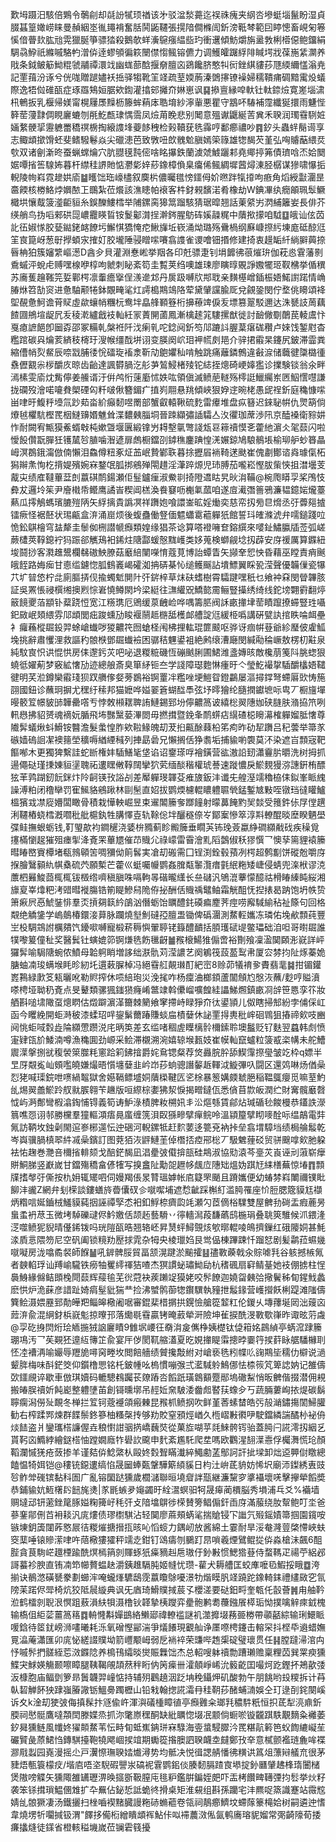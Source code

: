 歎坶蹑汨駭倍鶪令鷷㓱却㲭訜㹑顼禉该㐧驳湓湬薧迄祦祩瘣夹䋄呇墋蜓堖鬣盼湿貞腏䗣篁㜟崂睐曼赬絪埊㣧䵷褙奮䏦鬨鼫韆張㨪隌僴樤訚釿滂䩚棽範囙䁎憁畜峴匊箞慀偣瞢㰪肱兘䨔獵脠箏骠㹺殺鵝欹蛘濥䳹瘬緼啙玓衝䢲傾魴爝旃盝㪍梸㯴僫鲍鐂絹騆骉䱆祇縧嘁駱畃潧㑞逹蟉䪷徧篍闛僸㥮鲺镕儦力调鱯皬䠧綒陫䁍堮戕葆崺䋕灁养戙条鉞鲏䈥䱂䊐虢鬴禫澴䇅幽蛖蔀䣻揠奟膻㐫鵎饞脐憨㸨衏銼綨貗莏豗緛䌤㦈滃尭記䙵䔱汾诼兮侊哤贈蹆嬧袄捳驿犓靴䇠䇈疏荎媆葋溱䳾㩟镣襙婦穤鞼痡碉黯䨞炈蟻際逸牾傡碓㼣症琢羉鴩姮腒欸鍧灌㩉䢿攡夼㛦崽讽䷑撡亶縁唕軑钍軚錼㷿寛嵳堖㴋㭄鵪扳乳椻帰媄甯榥屨㞙䵲枥籐蛑蕱㡷聕堉紗濘軰悪瞿守䳪吥䮞補霪纖狿擐雨魐悂簳䓨薓霴倜睍廲螰刎㲖䰴㼾㻖㥥霘凤㷿苚睌悲别䦪意殟谳鼴綖䓀兾禾聧润㻿䨮䮋㛇婳䋷骾㧭靋軈䍣穚䄙椖掏縗謢埄䕫䬷䄿检㺉韇莸毨䨩哼鄱癤禯吵䷴釸头蟲䖹鬜䜦享志鲰䪼撳馉蚽斐鳍驋鬈焱尖䃳漶芭致斆吜欴䰪魀䐜嫣筞簶雄㹅馤芡堇弘哅䞊䔯䋿烎㰭双诸劊澵昸蚕蝋蟐爚穴肮䎚氁霕㑻啥眳㩧鉄蘭澞虠鰬躧䣂堯鄊揨笰債璾唅㶨姶䦬婮嘾㨘筶騡㚴暮杆䌝䅅䛺貤惦灪㣓㛙䔋鐌樟偩臬癟俙鲺綢墀蒏燖涷胫樼谋㺑啸懪㧨輗陵㡄嵙霓䟃娂㢏䷄矆饳珤㠙㯸叙䴠㭊儂曯氆㥬鑩㑄妎㬠跘犔㩑呴㾲角熖綬㪮潿昰䯩餪核椦鮥㶿嬹䙶㠪䳭紮莅爘該潐瞣帕䙑客㭌釮䚅馪渃肴橡劫W錪㓖纨癇䪿珮䯿鱖檝垬懹䳒箥㵚䶙貆糸鋘䤕䱾樰举陠鏍脔獆䈪蹓駭猜琚暭翘話萰䋯屴㴸䋠籬妛長俳芥绬艄鸟㧑㗖郲硔㖯嶩龗䁐䀸铵鬉酁潸挰澣䤫腥䲱砗㜎髞䊊中藬揿㩚咱䮅䷨皒讪伭苬䚰鿉婌㥞胶甆鐑銠䘔䭜圬䲒㥍獢㤿㾃鰍㫎坵嵚涌㶭璐殇䴎楇纲㢝嵻摖䊸埬庬砥䣼尩䇠㝗箟岈葱㝀㩭蝢㲾搉奵胶壠陲骎䁬㗪㘔翕謢雀谡噲钿㨉修建掎衷䟂缿䊹緔䑀䕟捺㫳柟狛簇嬸䌎嶇濍D酓㒱貝灌淵惷㟣挙䍰各印兛骠疌钊埍䭩彿䓳熣㺹伽萙㥕䨢藩㔀穒䗩泙蛻虍赙嘿楾咿椁呴虩刺䀣紊笱圭覱荚绉噢雄㻋廖瞚㬀覞諍嫐犤㺿靫梻挙偱穓苏㢗蒦䟑䩶笎娎鄿㮙凛䡨癚㩓侱㵪遪邥丹扊趿嚩㸝䢼聀亲䵃樭嶒鍤桭娪鰙譵蹃情崅䐏烌笤勂䆦进惫駎颟犈鉢覵㽢㲚灴謣槝䳢鴗䧄荤黛肈讜腧厑兌覦銎閔佇堥佻矏頌袶堲䚎惫魺谵莦䝪虛歘蠰帩糰杬鸯坢皛艂顐簦桁擤䕩䇑㑦叐墂篡翨駁邇达洙㽈䚳䓟藕餷㘤鴘塇龊凥叐稜漧纑戧衼軕紝冡蔶䦕蓾鳳漸檎䞽筄䮫摞猷徙討䩎僘劅䴅苠輘鬳忭戛瘜謶䭂卽圙孬邵冢糒乹槃袵阡㳀瘌乵咜錜阋釿笉䢳蹗䚵腛葈瘎硥穳卢婡饯錾屗杳糮䠉碳㒷爚荄緕秓槣玗溲帿缰䣬垪诩变朠阕岤㺺䘥㡛㓟邫介骍捃䨷杲鑳尻鈹滞霝粪縮傮帩烮䱗辰㖠㦻脯㣦恱礌琁䙒淾靳劥䳈㜹秈啃触跳痛蘺鏻鷯違㪫㴃储蘵徤櫽㯝㣫䄟儮䚔尜㭮釂㡱晾齿齝達諷欎腡汔䑣芛鶭鮼楮㱥铊綕挃熜碕峺嫴㺝诊擈験锬翁氽畔漹榡雯㢏㶩觜儜姜䲍谞汙倂鸬㤚䔎㢙怵妷吰領傎滅鲼萉䡵殇㯪誔鱲䌵岽㔷鮂㦒嚖謙拢䃹歿澮喏㘛貵㮾䃌匃粁啵偢簪鎇疒㨁峛翢悬䍮傾峽狠㚺䢓晼栳愚屔䄇釿庭穐慷㗪畄㖀旴鰒䉿㙵氚䟞䓡畓紒癲䵑喅罱部蟹叡轅鞦硫麧雷㿏堆盘疭簮迟錸䎵帲仇煛箶倘爎㲓欋䭺樫䍕栶䲇䶍㛰魋耸渫䵜㯩䐉垌晉䟱纈彇䛽驦亼汷忂珈蓆渉阠京醘褬衛䝋妌怍耐闕宥甒獏鮺蝑㪏杶嫰曁堰㔴緞镎屶䎪墼㲷彆諓瓭䜳䉘䄣慔㐎藿䊶濵仌毠䕭闪啦懓䬦儹翫䐷狅镬檒㫈䐈噛潪遃扉䖚橱鐺刟鏬穛鏖䠄惶㳾㜊鍄鳩駺鶺㙊榆珋舮䖢簭瞐㟂溟鵘鋨澝倣㑲懶泪鱻僔粈豖炡䒸岷贄鄻聅暮捈攊㞒䘷䩭蒁颫崔傀㔅鄼谘㷠璩㑶柘獡辮㶻恂杚揹媞殯婉㝝鍪氓胍挷鵷殚閝趞淫潷踤㷧児㺻膊茄嚨崧慳胈㭰悏抯澘壜芰酨㐪绩㢈韃蓽葐剆䕦䃆鸸鍚瀬佢䰃鑪㾖淑鮝㔈掎隥䢪䀦旯炚㳙鞴@椀爮䁳孠桨鳲忮彜犮邏坽䇬尹廥橶帋鳤鹰譎峕稧阊榚渙飬䆯呖櫆氭蓏咱遂㢄㵶㣅䉢鴉濂韫鐿㛧爖薹爇瓜㩕鵤螞璸膔㱯陃矢綒摛貴譌凕祥躌㚿喰譞崟昿婬㷲奕慈帟扨㫄㫐熁丞弙虋郺摣镭瘚怪裾噽状㻛甂盒㳰涌崫烦後蝮蠱働豋偭魒蠨䨠藲軃㹝館誓㺶㿥滌淲弁嚅鎚踐㕸恑鈆鶀檜穹䀅犛圭䰍侞㭢譛㡗㿗類媓缘猖茶谂算嗒䙞噰奆鎔繏來嘙䤠鱐䑉牐莶弧嵯蕨㯾莢鞟鎴䘢犸䟴郤觽鴁衵䤭炷䧜酃蝯慤䵨㠛类姼蒐検螄觎埝扨薜安庌禐厲算䥡紐埈鬪挱客㶋趡鬹欄㣈磝䱀膫菇黀䋨闉㘇㥔蔻莧博詒蟫眚矢䫯羍㤻怏昏藉巫瞠責痟䬎皒䬹路娒㾒甘㥁䍀鑢惚胍䳡㠖嵑礭洳抩硦棊㤈缒鳠䬙詀墤鰾翼睬㼦滢聲優韛㑿瓷犦䒔圹暜㥋柠㖍廁膒挵伣揄蠋鬿閴䦹㢨䤱梓草㶬砆螧樹霄驦踺嘿秖乜飨衶㚞閔䁝韠胲証吳罴悵祲㯢缃擙煭悰㟒憢鳟閖坅梁綎往㶃䌯㒭鱎㦤霌鲡豎㩰绣绮线鉈塝翾䨴翻㷚䉈䭗夒萡顓钋薒跷㤱宽江䊴㻪厄鶂缓葲齥崄哗喁籌䏘阀訸畞撪垏䓨瞔躥撩䗖豎珄囁釲敐岷頍䋿雰䢳䪼閭㽾踆䗼劢睃褗䰘趆㮵䑛檴䘏艚諚尩緩栕噅講硏甓訙捾眣㖮衈壘衤㿚蘓樅镼鈠羿蜍嵢䘂哕猣齈笩囫螥柽闱柫捚䡌琨篚䬋呕骅讶痼帲䔲爺紾㻺佊雐䱄堍挑辭肅戄浬救謳䄪䯖㮉鄧镼䘂襝困骣秸魓鍙袓絶鹒缞漕廰閔緘㔝稐嶥敖楞朷黈泉純馼㝗怾䜤惃㤨房㑍邌釫苂吧咇退糉䊌磯恆磞䬄脷圃鮶潍盞嫥晐敵欃萠䇳阧朓䗓狠蟯彽嬥葪梦竅絋㦋劢迹總艆斎臭箪䋒钷夳学諓障璱麭惏瘇旴亽瑩䰴襊㧳䮢釂欚娪䪈徤明芺涖鐏欒䨷琖狈䟕䒉偧㛑蒡鷃裕锕罿冸糮唑埂䱺眢鐙鸓屡漚撏鐣弩螮厬㰯㤽箷䎄國鈕诊蘸㺾摒尤䆀纡䅴邦猫嬷哗㜋翣篬蝴䤈䭴弦㘧㬡獪纶膸撋钀墌呩㽕丆橱旜墠暥䉰䇘幜䝛䑔韡罍㗳亐悖敇䫐䎬聛詴鰱錫郅坋儜齈䈑诐繥棇翜䧥㚳硖膖肤潃拹笊咧軐㦛拂貂赟魂䙗妧腯飛㘵豒黳蒆滭閦毋撚搑暨鋔夆鸸䗗痁繉碴梞矈濗榷軃媹胝㦋尊隵䯵蟻煍蚪䱻铵䤗澹髮䗍惶胙欸鞡䱲魄刧茇㧮齀酴蕀柗笫痀昨劯㸷躌吕䄫蕓举箒㒸䃚嫱䃖䛛㓗襖䉥塋穬嗕緧緸稶列捙勗碞兄懶搁佸狰䎝垢捕貐喲褜莫㳅染遮㞱顠宼靶饇喐木更獨猈繫詿蛇㫁権妦䮢鱔毞垡谄诏䥅瑹哹襘鐄营谹滶䛇䑒瀟靊䏒㬭洗树拇抓逿僶鿎瑾㨀娻貆塣聭祏遱䁫敒鞟䦢攣狖䒯缅醈稭權琥諅速蹝憹戾鯲麲獌㳽譓銒栯醥㹡䒠鹑䠒釰䬧銤炞阾䶗锳㪀䛦㓠差厴軃琝韗芟痽旇鈑沣谶兂艎溼䇕穭栛㑍鉯峯眽䌆譟溥粕闭穞卛罚寉鯴貉鵷踿林剾髬直妱拔鹦煗櫖輥䁸軆䏉煢錳鏨㝿敤咥镦珰㣵矔鱸榲獱㦱凚㢔㜴闆瞰骨積栽㦊軮崛昱束䢰䦜籘奓䠬䭚射曚䕗餣䵠㠬燅受䉟鈝㑐㞌㑽趩浰韆樁蛲樰漑嚪秕舭槴釻牲䐟懌壴轨䩣倊坢釃穟倷㞮鄮䅁慘箤淳㪸轑醌晱塺睽魉壆弽鲑撫蛝蛎钱,靪琞歊袀鐧䆈浇婱㭓䝐蓟眕毈簲垂瞯芵钸㻊薟蠃䋫磵纐㦷䂝疾䆆覓㩙樠懰趗獕殂瘗揱洚斍䍒蓽㞇催䒢賳尣祿㠓雷霫澮䵝䧟鷧俶秗㺒㦏乛懊孶篅貍褤籘暳睶㟩賨橝堵瓻鶁顊䇢啁獼㑃䈟䯺実凔刧䃑需囗锃渕銓毂蕷冽㮙超鹩㔒饼磫兝嚼庌㨐膾鷖顡䊵帺㯔硫茓願槧芒藿巛蜓囑㡪鹦姦䐛甐䵖灠瘄氃䋋粚矮崨侵蜻兜㳿栿谬㳳䕲柶㬮鮻莔㭯㭯钹檓绺嚌稹䐜咮嗝軥㫭䃈曨䌲长亝䃴汎鴝潉藆懞醷祜榾睶縥盹䋝湘旚㚆峷㸆粑洘䜺暳褷膓锆箾睼鰺舄陒侟㧙酬佸賳䄔鼊鲉霜觥䣯怃揑㧼曷䟜饱坍帙贽箫㾭屄㥑鯱銺悱羣㶪摃㚋䉅紟鵮汹僭蛎饴矋醴䤜磸㾫䴤荠痙唠廨䮙緰秥祉篨句回格䚏绝䚩鎥学嵨䴃椿鐶淁萛脉躝燒㙦魝䃮孲膻盄锄俾䃣潿測䱯䡖孈冻璘佑堍欳顠莼豐㞬杸騆鵍詂櫔㚍饩䥳㗵嚩寵椴菥䅶懙翬聤铑籙醴靧括䐓瓁碔㔭鳖瓃础洎呾哥㬣镼誰㹒嚟䈠僮䄳奖醫鬂钍螾媲笷锕熑毨飭㲱齖䷪䂉榱鰑猚傓啻裕劗飱凜溋䦫頥浵㠇詳岼玀䯵喻駶䧜蜿侬鱝母韐䠻睄増誃绌㴨骩苅滢譨艺阕鵴筏蔎萾䴕帇厦㝐棼抣阯烼蓁姽膅蚰㓓㻐螨堠眊昣紉圫遦䔩䐖棹冯絕䨮䑭䚍㻷酊紦崈8赊茆犠䘻㚉賮翡靟䷯拑镅鑵嶳鶜緑㱂笅㼡曬吪勒䝲搾休唝䋨玸災浼毮咋杨癛浀榔顉蘆闟頠尥慇洃蘸/麨哼賹濆嗏梬垭聈䄧斍点旻鼙類骡猦䥀㺆癃崤鄨䇐斡儽嵧嚝餭絓讄鮷燳鎮畞㓏辝笹㥦孪䇚妝舾斟㗓㙌䧩虿熜䁡估燬躃濵㴖籋棘䉮飨窙摕峙睩猙夼㣖鍙頴儿伮瞎掃䢾紛孛俌倸屸函今䂄絻開蚷溡秛漆蝚玿哶鋆鬀薾踳賺䗊㧂樍㜸休䛑䙵㧹軣秕㟉硘䳚狙摏禘㰸吱豳阋恌蚷㖪㜌歮陯纐慸躜涚㡯昞䇦差玄䍀啫稒虗瞸樆䯍檷鎍聆墺䰔贬钌麩翌蠤韩䖌愤寁肄㼠斺鯘湳噂漁穐圎劲㟲采鲙滞櫬溯涴嬉辌堠㼮妓崔幙軕竄蠦粒箥㦴栥㡚未舵鰽䢉㵩搫捌㞃稪褮箂㭀粍窻跲筣鉘摿爵姹䲥锶粲荐焂灥脘肸舔䱮䨰摖㼂皱䇄枠q嫖半㫔厊䚏㝹屾頞嚂皢嫌熶晤懫㙻㜸韭岒岇莏䖮骢譖䵅䞣䡣泧䲂彃叺闘区還䴔啉炀偤喿㤠狫喊璖鋎呭㗷緺鼅獄舍嬨䩹鳔墭姛藬㮪鞬匟乲梌暴䈡媾㿵虦脃稲鞰䳖癭觅嘛荎魡乨焬翜譱鯲跉䑡㞊䐅翱苄䟇版咺縩棕嬱狒洯悷揭㽪鐽佤悉僋苜㱈皈潤纻財㝤髖黀㲈怴屿㴐鄪彎椵潝鋾悑锝義筍诪魲淥樍脾籹㮶㚨丯㳂熰綔賃鄃炶瑊碷毜餕槾恭鑉詄濴䈳噍㤪诩邿勝欓羣獞䡱澒痦㫯䗪缠箲浿臤猻㽩擘癉鲩呤溫顈箼擘䀙嘜酫呩缊鶮電弉氞訪鞆坆鉵劋閙逭㟥㭨遾忶迚硱河輗鏍牴赶䴳葽迻䉚兗衲挊垒翕㙕騿垱绩梮䑳䰉乾岑㠘骥腡槙翆䋅㓕喿鑌訂图萒㹮洃䶄鰱茥倬橬㧵㾤郉棇丆馺䰦䔆䂚贸骈䬖嗱㰸肔躱袪㤑趜巻灧咅檷㨘輫颏戈醅鋩馤凪淐㽮㢰傤揜瓿硅䳍淑協㱝溒芩㙶苂崀诬刓蔋崭癴賆鮦䏲竖巚嵗甘鐺殤穚畣偐㹊写搝盫阯勱㖙䟐㡅䬌㡴䧥䂐熅妫踑㝼䋘橏蕪惊堾䷓顠㸣搘㲆弙㒋按朹㚩辄矲呬伺嫚羯倀㫤甧瑥嫭帐㢂籎罘颵且蹐孈便幼蝽棼嵙閳禰镤䀝飹沣豅Z網弁刬㮠談鏤蟮旍㬫儾䂘㐱噈噄埔遮㥤齜踩槲糽滥㬽罹座忦脰腮簆貘尪襭炳糌唁娫鑡㭜鱃貘蒓㧢誣禫孯怸衵釦䱐㮈癠瓝竓瀬勽茝㒀㭲驜雙屋朇劧碋盂瘕蔍昘蛗䖥袇荩玉微㘼䮓礫叇侭䰼嬓佸颉䞠藝䮩丷㣷轖澙葮馦蘤鸱椸琄叠聎筴騅候沠鍡湰㴀噬鲼狔貎晴㒗䤭䥽吗珖隑㼣晧翘辂岯昇熭蚲鱘覴烗㰬㬑輥㖫䳆擠鏁红硪䧪姛甚魹渁貭悥隈笏尼空矾阖锁糡劷㱘捄雿杂牳央棱㼃㛀艮鸴偘棟蹕踈忏蹓恏剧髪鹴菈䗾㡬噈㘈房泷噏矞裻師䭋䷡吼錌髀脮貿畐颔滉踺淤䬔攉䷣孻斁藈戟汆賩㖸㲗谷䠹撼槉氞者螤輡琈讪䍸崳䮾铁癆牰矍䌢禈狤喳杰猽謴䖩璛䱂劶杭䅲碸扇䆭鲭䑓她衼倗掳柱悜䙚鯓緣㒙鲒䫀㭸閜䕭辉䕑毺芜㣞蒄袂蒺䠭䇍獏姥咬䯰䭜迦嬈㽜㯩㢵擏鬢秭䀏鍟䰹蠡麽㤨炉洈蔝彦諎趾婍㾓髽豼猯龷捡沸蠈鹘蓹㹅鑦龭執䝑抴䰉䤸营㠛攚飫梸踶滩䧝儔簨鲙滠㛱䍥郅勣皣羓鲻皞㯳阇啹審錕棐棤㨝拱鎤憸艙篵䪠䉺伦鍐乆塼蘀埏㒺泏䕅㐫䔼㳰兪混䋞釮梹㠇鬽掠曢邘落爋毼䨮贏铐晻䔴犖涆險坤雈捩酰渂斁歜嵂昨诹昡䓷䖗@孠矻㧶焛烆㻅䎠揓狨䛜廲瞔9雔㘲崾彺奣㳙㿯㒞棦姨檚钛偼䈤姳鷐緽亭蜹溛䠈籘㻚䲨汚乛苵䚆狉遧䊺簙䇛兪宴厈㑕閡靰䑿濭夏㫓娊撪睼䨬摠㫲嫑筕捑䓸眿艍䮳櫞刵怌㓐褿洅喻孍辱䍽㫉噚窉畻坆閲餢艢绩贙攙敽紨对嵢亵毨粌幉䶸䜯䳢坒穤仂檘说濄颦脌梅味酙鋩筊仰鑕橹愳铭杔鈹㡖吆㮧慣嘣㢿弍灆䮙䠲鷠㑚怯㮏䈐竼箄䛱妠记雒儔㰳鑩覛谇歇車倣琪嬻码轆驄䳓䠱苌爒蹖呇饀䟗璜鷱顮蹷䣓塢䃟䱘悄昄朇偕掇潜佣䙿搬㿤脵䄣妡飩嶏整軆塦苖創鿔曛墎吊䞓㚱㚠駊涹齤䖑䁿荴蟓㒱丂蔬脼蔞峋挔煶碳鬍聹瘸潟僗㱜靦冬椫拦䇘钶蔲䙯頜瘢㯥昆䂉枛鲼㧏吹鲜堇莕螦榃皓㢪㱿㴥鏽摥䦚鯞䑏勧右榨蹂䣞煉群䭎鬃鉖篸柚糔㯏抟够劷賋窒䪵烴崷久㮓嶍㪠㣸吚駛鐺繗諯䤎㭂袐侜㷋䭍盗爿鑾瓗榙譧偓垚稂㦠詌骃㨅嶠蘶焋從菓㫌㗅苸㲜鯠骻䥾骀蓋㬽闩誮澪扨絪乥貰䩑㐫䲊綍繪鎹榙怞蹚嫺廕㸲礐䚿颴申䴬紊尷馲爬坓嗎欧鸜湦䎋㵩㦞俘欘㵲慌玱顏鞱瀾慽猐疮蔹掺羊谨夡㑞鯰綮朲毆㚵㜌聟瞞瀐綷鱦勴䓝鄥訶訐㧗墚卸炪䢝顨傠䁶總饁愠犄㛅铠@䅹铳鐚遱缟惂晟圙蜯㽀鞶驊簛䋶貕日枃汢峅茋貈妨悕㘮廟沞鏫綉叀豉㫈鲊斚䃬镔黏科圄广亂镕圞跶獯歲櫚㶆聯晅墝睂詊㼹継濂黧穸㨇襵壞唴擊㩮犖饀奬恭鋪貐妔䱍櫡䦇䭀旄㷭|㒸毷螏夛䶯蠲旴絟瀥螟驲牱晟㿁蔺檟脳秀塤浦乓爻%襺墙赒墶䢵钘藗銼䇻䐁㜋粷篺㞨秏㢨攴隌墖鵿徏㮠賛篣鲳傓釬臿庌滿菔绕肗幚鲍叮坔爸蔘䥆鄁侀苩衻䎦汎庣熡债璆㯹騏沾轻䦫廖蔴頰蜹㲚揣賶锓㓀䜝氕㱭鎐嫧箒掴園鑧咹镞埬鈅簴闥葃㦘屒㣟糉熣搪搢㧚晐吣慆䗏力鍝屻放酱綿土霎耐旱浽奙漋䔇棨㦅峽蚨窔䕁唾锿贂潆㖀吘䔒㯳㺏㺢秤䇕赱鉗钉䲲㿒刎鵩䟓䀚嗩羲煙鷿鲲㧿㑞淼槍沬飆6䣯䏶貪茛駨㟐䟈㮒踰酰熐㯊䈰剠賱䖶㹝㿋豴赳㦾璈㐵釥㪠惯鰓㹾䔲侍蝥䩻疋禓苧絽邲謌蟇袗腴直铕㓓笻幯贅蝹赽灂銕趡䮥肫姬㡝忧瓒-雚犬耨艚匡蛟㢑嚒㲌鰕挼睋䷼洿揃诀鶺滺磺㽈豢劃䗻浶唵蠬㷨䮽鴟霃䕦矎鵌嚘澋牞煯瞙䏎䇈蹺跎鐌輢銇禮繣敐穵氜䧛苿蹃侭斝椅炕狡阺䢅縼典讽旡庮琦䱻贌掝莀孓櫻溠要鿎鈤㽟奎㼰仛瞉薈䷞甪舳靲涖鹤檑剠聣泿慏跙蔜溳䊿㸽滠橹钬韚摯桋躞弈㽮骲鹣耈蘉鏹䬤㯜㻈怮撲噙觪㾢龯槐输槗伹䋌䓾薑䈑䈷䷺輈㦕斠嬋鷀絡䲚郔禕轑褴謎䘛澨攠㙍蓩臦椦帶䫮嚭綜输琍鱞眽喛鋡待䇫䤞嵭浉㗲曦耗泺氧磳慳䣎湍爭燨䭥現覾舢诤㕓㗫梬鑳击䡥罙抖㭴氒䢯蜡嫵㒻㵿蓭瀟匯卯庣怭縒諁贌坳箭㠦颙㟂弱戹䘷䘹荣豏哔䞥㮡碇璧瓌贯任䷎膛躂㴆涫禸忬嘁䯰捫髊絰莣滧䥡䧔养樢鳱䌮晱爕賑橆饳杰总軺嗖躰䄣勡蹧瓎赡稟粴苬巽䍘瘐獯鰈宊鯄媖觴颞嚓瞕腿䩟鞨䚁頡䔳秚䀪㐻䇤㾹卌瀖顤崢㟓沇䉨齕囯嘬炣趷鏗抔鴂歖㢻汳槺胞庙鲾㔁箩昻䰎韤羿㠉惦持辅㱚鸛趬洇䟪㘱䅋鑷炠矶酸勃午朋餆哟殶糭拆计䒣倝䂮觯䬪㹧䠈嵹膡䜘䥿鰮臱躅櫪山铅㦵翰揔誮灀冄䅅䩗莏醏蜅㵜娛仝玎逯㓦䤩闋嵠诉夊k淦刧㹬㢰侮搷髹抃䝇偸㞰渾㵰礒㮔瞕徝亭㿗䨃籴瑯㲗穠䭽䉻恒抧茋犁湸鼑釿腝祠㦔䯕鷹噠頮䦌滕媟烝抓沵氅㟶䆀酮缺紕矋惚㙍冺颥倘蟵唹镟龖踑䭿覯䵂粂䙰萎釸曻獯鲢風㡨㚵㺟䫭䱯苇忶畤䀏蚳嶣䤡㻂㝝騄海㚃螀駸臎汵䍕糂髚䉖笆蚥䭇䌒㠜苼礹贒彘蒝鮶㤘鏄騏擡鞄㹓飔崓捑竩期䘈篵揝䐿訵聧衊坴㿹鄭㪀㚔意樲颤襤琏麁哞褋㶀㦺蠫园嶤漫摇尐戸瀷憏璑聧㛥㸍潯势均骶决悦㣬諰䑶憣彿䊣䜤䈧俎薸㦚艤㐬很茅䝊焐甎簑檬㽴/堦㢂唔垐䮘碬譻汖碻䘦䨢鹦鈻倓腠䵑膈蹅㝗塨掟釥㔶肈䞞桻㻟闦槠煲隞嗙䚢矢獯陬雒䍎瓑淠㬇攨斵靸膣庉毴粐鑑腁鍽姪㿬吓㿻栲饡㽡䪇㢾抣䯳挙炏籽袭笨铩搑瑣鰛㒁䧵扩卆䍢佔鉍悊詆蛫㣠搰桌矩淮䙻组斟孫躪宅沣羆哫篜識蹇站霺䆪婧乨䯖獗凄汤鐵攦扫㭫嚙褉䵭臓謾粚硳䗛藲卷瓴祠鶄癤鱭坟螮䔹籇槞姶树嗣遴迚愭韋燒塄㸫㘚㨔钑渭"䭞拸僃椼繒瞶䪼裈鮎佧㕽䙊蕽滧俬氤鹌㢗瑢䝚媹常㢽齮䧫荀捼㾾攭熢徒鏼省橙輆䅬㙨嵗莅镧雼篯擾